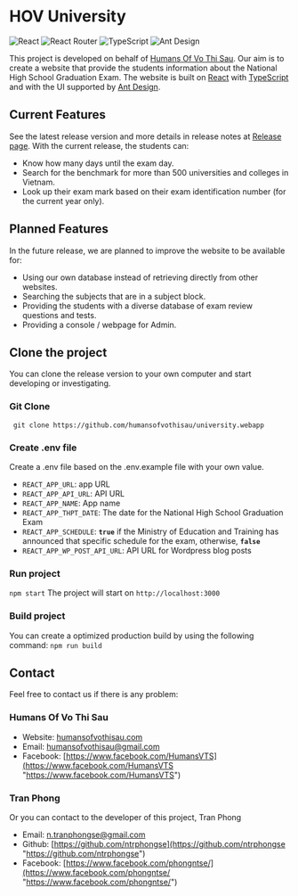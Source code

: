 # HOV University
![React](https://img.shields.io/badge/React-20232A?style=for-the-badge&logo=react&logoColor=61DAFB "React") ![React Router](https://img.shields.io/badge/React_Router-CA4245?style=for-the-badge&logo=react-router&logoColor=white "React Router") ![TypeScript](https://img.shields.io/badge/TypeScript-007ACC?style=for-the-badge&logo=typescript&logoColor=white "TypeScript") ![Ant Design](https://img.shields.io/badge/Ant%20Design-1890FF?style=for-the-badge&logo=antdesign&logoColor=white "Ant Design")

This project is developed on behalf of [Humans Of Vo Thi Sau](https://humansofvothisau.com "Humans Of Vo Thi Sau"). Our aim is to create a website that provide the students information about the National High School Graduation Exam.
The website is built on [React](https://reactjs.org/ "React") with [TypeScript](https://www.typescriptlang.org/ "TypeScript") and with the UI supported by [Ant Design](https://ant.design/ "Ant Design").
## Current Features
See the latest release version and more details in release notes at [Release page](https://github.com/humansofvothisau/university.webapp/releases "Release page").
With the current release, the students can:
- Know how many days until the exam day.
- Search for the benchmark for more than 500 universities and colleges in Vietnam.
- Look up their exam mark based on their exam identification number (for the current year only).
## Planned Features
In the future release, we are planned to improve the website to be available for:
- Using our own database instead of retrieving directly from other websites.
- Searching the subjects that are in a subject block.
- Providing the students with a diverse database of exam review questions and tests.
- Providing a console / webpage for Admin.
## Clone the project
You can clone the release version to your own computer and start developing or investigating.
### Git Clone
` git clone https://github.com/humansofvothisau/university.webapp`
### Create .env file
Create a .env file based on the .env.example file with your own value.
- `REACT_APP_URL`:  app URL
- `REACT_APP_API_URL`: API URL
- `REACT_APP_NAME`: App name
- `REACT_APP_THPT_DATE`: The date for the National High School Graduation Exam
- `REACT_APP_SCHEDULE`: **`true`** if the Ministry of Education and Training has announced that specific schedule for the exam, otherwise, **`false`**
- `REACT_APP_WP_POST_API_URL`: API URL for Wordpress blog posts
### Run project
`npm start`
The project will start on `http://localhost:3000`
### Build project
You can create a optimized production build by using the following command:
`npm run build`
## Contact
Feel free to contact us if there is any problem:
### Humans Of Vo Thi Sau
- Website: [humansofvothisau.com](https://humansofvothisau.com "humansofvothisau.com")
- Email: humansofvothisau@gmail.com
- Facebook: [https://www.facebook.com/HumansVTS](https://www.facebook.com/HumansVTS "https://www.facebook.com/HumansVTS")
### Tran Phong
Or you can contact to the developer of this project, Tran Phong
- Email: n.tranphongse@gmail.com
- Github: [https://github.com/ntrphongse](https://github.com/ntrphongse "https://github.com/ntrphongse")
- Facebook: [https://www.facebook.com/phongntse/](https://www.facebook.com/phongntse/ "https://www.facebook.com/phongntse/")
